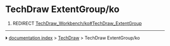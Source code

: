 # TechDraw ExtentGroup/ko
1.  REDIRECT [TechDraw_Workbench/ko#TechDraw_ExtentGroup](TechDraw_Workbench/ko#TechDraw_ExtentGroup.md)



---
⏵ [documentation index](../README.md) > [TechDraw](TechDraw_Workbench.md) > TechDraw ExtentGroup/ko
